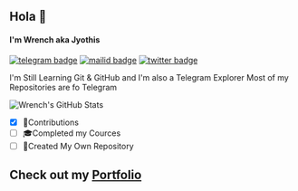 ## Hola 👋

#### I'm Wrench aka Jyothis
[![telegram badge](https://img.shields.io/badge/@WhySooSerious-30302f?style=for-the-badge&logo=telegram)](https://t.me/WhySooSerious)
[![mailid badge](https://img.shields.io/badge/Jyothis_Jayanth-30302f?style=for-the-badge&logo=gmail)](https:mailto:jyothisjayanth05@gmail.com)
[![twitter badge](https://img.shields.io/badge/Jyothis_Jayanth-30302f?style=for-the-badge&logo=twitter)](https://twitter.com/cyberboysj)


I'm Still Learning Git & GitHub
and I'm also a Telegram Explorer
Most of my Repositories are fo Telegram

![Wrench's GitHub Stats](https://github-readme-stats.vercel.app/api?username=JyothisJayanth&show_icons=true&theme=tokyonight)

- [x] 💬Contributions
- [ ] 🎓Completed my Cources
- [ ] 🎯Created My Own Repository

## Check out my [Portfolio](https://jyothisjayanth.github.io)
